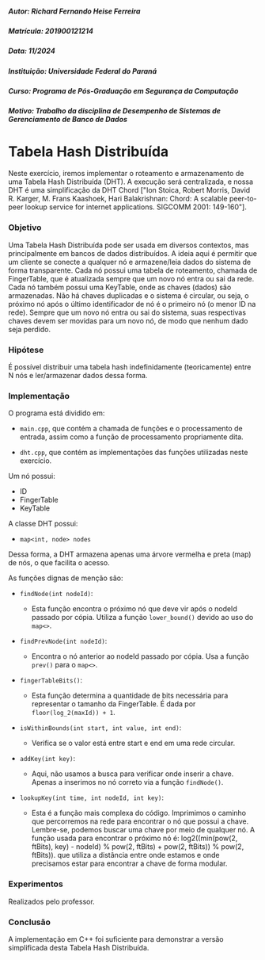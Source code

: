 ##### Autor: Richard Fernando Heise Ferreira
##### Matrícula: 201900121214
##### Data: 11/2024
##### Instituição: Universidade Federal do Paraná
##### Curso: Programa de Pós-Graduação em Segurança da Computação
##### Motivo: Trabalho da disciplina de Desempenho de Sistemas de Gerenciamento de Banco de Dados

# Tabela Hash Distribuída

Neste exercício, iremos implementar o roteamento e armazenamento de uma Tabela Hash Distribuída (DHT). A execução será centralizada, e nossa DHT é uma simplificação da DHT Chord ["Ion Stoica, Robert Morris, David R. Karger, M. Frans Kaashoek, Hari Balakrishnan: Chord: A scalable peer-to-peer lookup service for internet applications. SIGCOMM 2001: 149-160"].

### Objetivo

Uma Tabela Hash Distribuída pode ser usada em diversos contextos, mas principalmente em bancos de dados distribuídos. A ideia aqui é permitir que um cliente se conecte a qualquer nó e armazene/leia dados do sistema de forma transparente. Cada nó possui uma tabela de roteamento, chamada de FingerTable, que é atualizada sempre que um novo nó entra ou sai da rede. Cada nó também possui uma KeyTable, onde as chaves (dados) são armazenadas. Não há chaves duplicadas e o sistema é circular, ou seja, o próximo nó após o último identificador de nó é o primeiro nó (o menor ID na rede). Sempre que um novo nó entra ou sai do sistema, suas respectivas chaves devem ser movidas para um novo nó, de modo que nenhum dado seja perdido.

### Hipótese

É possível distribuir uma tabela hash indefinidamente (teoricamente) entre N nós e ler/armazenar dados dessa forma.

### Implementação

O programa está dividido em:

- `main.cpp`, que contém a chamada de funções e o processamento de entrada, assim como a função de processamento propriamente dita.

- `dht.cpp`, que contém as implementações das funções utilizadas neste exercício.

Um nó possui:
- ID
- FingerTable
- KeyTable

A classe DHT possui:
- `map<int, node> nodes`

Dessa forma, a DHT armazena apenas uma árvore vermelha e preta (map) de nós, o que facilita o acesso.

As funções dignas de menção são:

- `findNode(int nodeId)`:
    - Esta função encontra o próximo nó que deve vir após o nodeId passado por cópia. Utiliza a função `lower_bound()` devido ao uso do `map<>`.

- `findPrevNode(int nodeId)`:
    - Encontra o nó anterior ao nodeId passado por cópia. Usa a função `prev()` para o `map<>`.

- `fingerTableBits()`:
    - Esta função determina a quantidade de bits necessária para representar o tamanho da FingerTable. É dada por `floor(log_2(maxId)) + 1`.

- `isWithinBounds(int start, int value, int end)`:
    - Verifica se o valor está entre start e end em uma rede circular.

- `addKey(int key)`:
    - Aqui, não usamos a busca para verificar onde inserir a chave. Apenas a inserimos no nó correto via a função `findNode()`.

- `lookupKey(int time, int nodeId, int key)`:
    - Esta é a função mais complexa do código. Imprimimos o caminho que percorremos na rede para encontrar o nó que possui a chave. Lembre-se, podemos buscar uma chave por meio de qualquer nó. A função usada para encontrar o próximo nó é: log2((min(pow(2, ftBits), key) - nodeId) % pow(2, ftBits) + pow(2, ftBits)) % pow(2, ftBits)). que utiliza a distância entre onde estamos e onde precisamos estar para encontrar a chave de forma modular.

### Experimentos
Realizados pelo professor.

### Conclusão

A implementação em C++ foi suficiente para demonstrar a versão simplificada desta Tabela Hash Distribuída.

